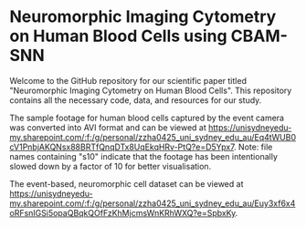 # Neuromorphic Imaging Cytometry on Human Blood Cells using CBAM-SNN
Welcome to the GitHub repository for our scientific paper titled "Neuromorphic Imaging Cytometry on Human Blood Cells". This repository contains all the necessary code, data, and resources for our study.

The sample footage for human blood cells captured by the event camera was converted into AVI format and can be viewed at https://unisydneyedu-my.sharepoint.com/:f:/g/personal/zzha0425_uni_sydney_edu_au/Eq4tWUB0cV1PnbjAKQNsx88BRTfQnqDTx8UqEkqHRv-PtQ?e=D5Ypx7. Note: file names containing "s10" indicate that the footage has been intentionally slowed down by a factor of 10 for better visualisation.

The event-based, neuromorphic cell dataset can be viewed at https://unisydneyedu-my.sharepoint.com/:f:/g/personal/zzha0425_uni_sydney_edu_au/Euy3xf6x4oRFsnIGSi5opaQBqkQOfFzKhMjcmsWnKRhWXQ?e=SpbxKy.


